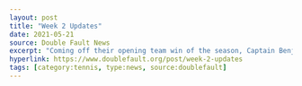 ```yaml
---
layout: post
title: "Week 2 Updates"
date: 2021-05-21
source: Double Fault News
excerpt: "Coming off their opening team win of the season, Captain Benjamin's NCRC squad was looking to continue their winning streak..."
hyperlink: https://www.doublefault.org/post/week-2-updates
tags: [category:tennis, type:news, source:doublefault]
---
```


